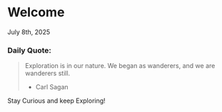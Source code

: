 # Welcome

July 8th, 2025

### Daily Quote:
> Exploration is in our nature. We began as wanderers, and we are wanderers still.
> 	- Carl Sagan

Stay Curious and keep Exploring!
